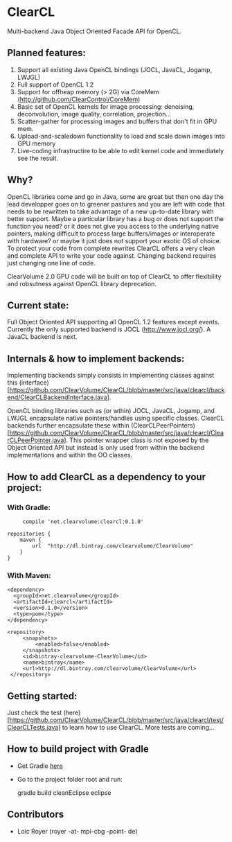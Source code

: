 # ClearCL #

Multi-backend Java Object Oriented Facade API for OpenCL. 

## Planned features:

1. Support all existing Java OpenCL bindings (JOCL, JavaCL, Jogamp, LWJGL)
2. Full support of OpenCL 1.2
3. Support for offheap memory (> 2G) via CoreMem (http://github.com/ClearControl/CoreMem)
4. Basic set of OpenCL kernels for image processing: denoising, deconvolution, image quality, correlation, projection...
5. Scatter-gather for processing images and buffers that don't fit in GPU mem.
6. Upload-and-scaledown functionality to load and scale down images into GPU memory
7. Live-coding infrastructire to be able to edit kernel code and immediately see the result.

## Why?

OpenCL libraries come and go in Java, some are great but then one day the lead developper goes on to greener pastures and you are left with code that needs to be rewritten to take advantage of a new up-to-date library with better support. Maybe a particular library has a bug or does not support the function you need? or it does not give you access to the underlying native pointers, making difficult to process large buffers/images or interoperate with hardware? or maybe it just does not support your exotic OS of choice. To protect your code from complete rewrites ClearCL offers a very clean and complete API to write your code against. Changing backend requires just changing one line of code.   

ClearVolume 2.0 GPU code will be built on top of ClearCL to offer flexibility and robsutness against OpenCL library deprecation.

## Current state:

Full Object Oriented API supporting all OpenCL 1.2 features except events. 
Currently the only supported backend is JOCL (http://www.jocl.org/).
A JavaCL backend is next.

## Internals & how to implement backends:

Implementing backends simply consists in implementing classes against this (interface)[https://github.com/ClearVolume/ClearCL/blob/master/src/java/clearcl/backend/ClearCLBackendInterface.java].

OpenCL binding libraries such as (or wthin) JOCL, JavaCL, Jogamp, and LWJGL encapsulate native pointers/handles
using specific classes. ClearCL backends further encapsulate these within (ClearCLPeerPointers)[https://github.com/ClearVolume/ClearCL/blob/master/src/java/clearcl/ClearCLPeerPointer.java]. This pointer wrapper class is not exposed by the Object Oriented API but instead is only used from within the backend implementations and within the OO classes.


     
## How to add ClearCL as a dependency to your project:

### With Gradle:
~~~~
     compile 'net.clearvolume:clearcl:0.1.0'
~~~~

~~~~
repositories {
    maven {
        url  "http://dl.bintray.com/clearvolume/ClearVolume" 
    }
}
~~~~

### With Maven:
~~~~
<dependency>
  <groupId>net.clearvolume</groupId>
  <artifactId>clearcl</artifactId>
  <version>0.1.0</version>
  <type>pom</type>
</dependency>
~~~~

~~~~
<repository>
     <snapshots>
         <enabled>false</enabled>
     </snapshots>
     <id>bintray-clearvolume-ClearVolume</id>
     <name>bintray</name>
     <url>http://dl.bintray.com/clearvolume/ClearVolume</url>
 </repository>
~~~~

## Getting started:

Just check the test (here)[https://github.com/ClearVolume/ClearCL/blob/master/src/java/clearcl/test/ClearCLTests.java] to learn how to use ClearCL. More tests are coming...

## How to build project with Gradle

* Get Gradle [here](http://www.gradle.org/)

* Go to the project folder root and run:

     gradle build cleanEclipse eclipse
     

## Contributors

* Loic Royer (royer -at- mpi-cbg -point- de)
